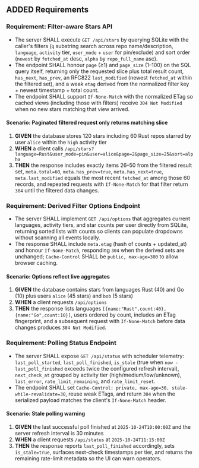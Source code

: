 ## ADDED Requirements
### Requirement: Filter-aware Stars API
- The server SHALL execute `GET /api/stars` by querying SQLite with the caller's filters (`q` substring search across repo name/description, `language`, `activity` tier, `user_mode` + `user` for pin/exclude) and sort order (`newest` by `fetched_at` desc, `alpha` by `repo_full_name` asc).
- The endpoint SHALL honour `page` (≥1) and `page_size` (1–100) on the SQL query itself, returning only the requested slice plus total result count, `has_next`, `has_prev`, an RFC822 `last_modified` (newest `fetched_at` within the filtered set), and a weak `etag` derived from the normalized filter key + newest timestamp + total count.
- The endpoint SHALL support `If-None-Match` with the normalized ETag so cached views (including those with filters) receive `304 Not Modified` when no new stars matching that view arrived.

#### Scenario: Paginated filtered request only returns matching slice
1. **GIVEN** the database stores 120 stars including 60 Rust repos starred by user `alice` within the `high` activity tier
2. **WHEN** a client calls `/api/stars?language=Rust&user_mode=pin&user=alice&page=2&page_size=25&sort=alpha`
3. **THEN** the response includes exactly items 26–50 from the filtered result set, `meta.total=60`, `meta.has_prev=true`, `meta.has_next=true`, `meta.last_modified` equals the most recent `fetched_at` among those 60 records, and repeated requests with `If-None-Match` for that filter return `304` until the filtered data changes.

### Requirement: Derived Filter Options Endpoint
- The server SHALL implement `GET /api/options` that aggregates current languages, activity tiers, and star counts per user directly from SQLite, returning sorted lists with counts so clients can populate dropdowns without scanning all events locally.
- The response SHALL include `meta.etag` (hash of counts + updated_at) and honour `If-None-Match`, responding `304` when the derived sets are unchanged; `Cache-Control` SHALL be `public, max-age=300` to allow browser caching.

#### Scenario: Options reflect live aggregates
1. **GIVEN** the database contains stars from languages Rust (40) and Go (10) plus users `alice` (45 stars) and `bob` (5 stars)
2. **WHEN** a client requests `/api/options`
3. **THEN** the response lists languages `[{name:"Rust",count:40},{name:"Go",count:10}]`, users ordered by count, includes an ETag fingerprint, and a subsequent request with `If-None-Match` before data changes produces `304 Not Modified`.

### Requirement: Polling Status Endpoint
- The server SHALL expose `GET /api/status` with scheduler telemetry: `last_poll_started`, `last_poll_finished`, `is_stale` (true when `now - last_poll_finished` exceeds twice the configured refresh interval), `next_check_at` grouped by activity tier (high/medium/low/unknown), `last_error`, `rate_limit_remaining`, and `rate_limit_reset`.
- The endpoint SHALL set `Cache-Control: private, max-age=30, stale-while-revalidate=30`, reuse weak ETags, and return `304` when the serialized payload matches the client's `If-None-Match` header.

#### Scenario: Stale polling warning
1. **GIVEN** the last successful poll finished at `2025-10-24T10:00:00Z` and the server refresh interval is 30 minutes
2. **WHEN** a client requests `/api/status` at `2025-10-24T11:15:00Z`
3. **THEN** the response reports `last_poll_finished` accordingly, sets `is_stale=true`, surfaces next-check timestamps per tier, and returns the remaining rate-limit metadata so the UI can warn operators.
